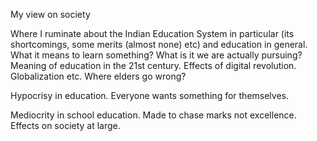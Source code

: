My view on society


Where I ruminate about the Indian Education System in particular (its shortcomings, some merits (almost none) etc) and education in general. What it means to learn something? What is it we are actually pursuing? 
Meaning of education in the 21st century. Effects of digital revolution. Globalization etc. Where elders go wrong? 

Hypocrisy in education. Everyone wants something for themselves.

Mediocrity in school education. Made to chase marks not excellence. Effects on society at large.

